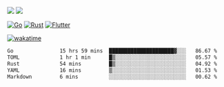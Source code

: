 [![](https://img.shields.io/badge/Windows_11-Pro-292e33?style=flat-square&logo=windows&logoColor=ffffff)](https://www.microsoft.com/en-us/windows/)
[![](https://img.shields.io/badge/macOS-Sonoma-292e33?style=flat-square&logo=apple&logoColor=ffffff)](https://www.apple.com/macbook-pro/) 

[![Go](https://img.shields.io/badge/-Go-DEA584?style=flat&logo=go&logoColor=000000)](https://golang.org/)
[![Rust](https://img.shields.io/badge/-Rust-DEA584?style=flat&logo=rust&logoColor=000000)](https://www.rust-lang.org)
[![Flutter](https://img.shields.io/badge/-Flutter-DEA584?style=flat&logo=flutter&logoColor=000000)](https://flutter.dev/)

[![wakatime](https://wakatime.com/badge/user/9bb0c784-91ca-4b5c-8e9c-b13ece0f7b09.svg)](https://wakatime.com/@9bb0c784-91ca-4b5c-8e9c-b13ece0f7b09)


<!--START_SECTION:waka-->

```txt
Go               15 hrs 59 mins  █████████████████████▓░░░   86.67 %
TOML             1 hr 1 min      █▒░░░░░░░░░░░░░░░░░░░░░░░   05.57 %
Rust             54 mins         █▒░░░░░░░░░░░░░░░░░░░░░░░   04.92 %
YAML             16 mins         ▒░░░░░░░░░░░░░░░░░░░░░░░░   01.53 %
Markdown         6 mins          ░░░░░░░░░░░░░░░░░░░░░░░░░   00.62 %
```

<!--END_SECTION:waka-->
